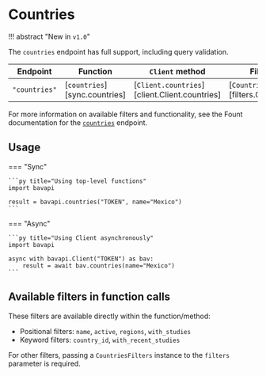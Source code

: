 # Countries

!!! abstract "New in `v1.0`"

The `countries` endpoint has full support, including query validation.

| Endpoint      | Function                      | `Client` method                               | Filters class                                  |
| ------------- | ----------------------------- | --------------------------------------------- | ---------------------------------------------- |
| `"countries"` | [`countries`][sync.countries] | [`Client.countries`][client.Client.countries] | [`CountriesFilters`][filters.CountriesFilters] |

For more information on available filters and functionality, see the Fount documentation for the [`countries`](https://developer.wppbav.com/docs/2.x/core-resources/countries) endpoint.

## Usage

=== "Sync"

    ```py title="Using top-level functions"
    import bavapi

    result = bavapi.countries("TOKEN", name="Mexico")
    ```

=== "Async"

    ```py title="Using Client asynchronously"
    import bavapi

    async with bavapi.Client("TOKEN") as bav:
        result = await bav.countries(name="Mexico")
    ```

## Available filters in function calls

These filters are available directly within the function/method:

- Positional filters: `name`, `active`, `regions`, `with_studies`
- Keyword filters: `country_id`, `with_recent_studies`

For other filters, passing a `CountriesFilters` instance to the `filters` parameter is required.

